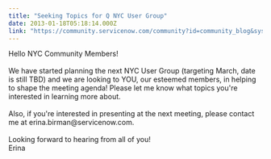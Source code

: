 ```yaml
---
title: "Seeking Topics for Q NYC User Group"
date: 2013-01-18T05:18:14.000Z
link: "https://community.servicenow.com/community?id=community_blog&sys_id=a6ec6e65dbd0dbc01dcaf3231f9619ff"
---
```

<p>Hello NYC Community Members!<br /><br />We have started planning the next NYC User Group (targeting March, date is still TBD) and we are looking to YOU, our esteemed members, in helping to shape the meeting agenda! Please let me know what topics you're interested in learning more about.<br /><br />Also, if you're interested in presenting at the next meeting, please contact me at erina.birman@servicenow.com.<br /><br />Looking forward to hearing from all of you!<br />Erina</p>
